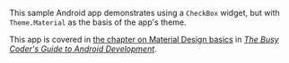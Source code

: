 This sample Android app demonstrates
using a `CheckBox` widget, but with `Theme.Material` as the basis of the app's theme.

This app is covered in 
[the chapter on Material Design basics](https://commonsware.com/Android/previews/material-design-basics)
in [*The Busy Coder's Guide to Android Development*](https://commonsware.com/Android/).


